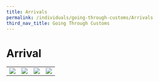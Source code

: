 ```yaml
---
title: Arrivals
permalink: /individuals/going-through-customs/Arrivals
third_nav_title: Going Through Customs
---
```


# Arrival 

|   |   |   |   |
|---|---|---|---|
|[![](https://lh3.googleusercontent.com/Ijl7TCe3rCt09U0wq9rLlNgysOnw4KMGwL8-ZGX09TlOmwbmbqJY43m08jswYiqf57N1PbpTbBrVk2aUNne4S_j_QDP5WW7aa_jsISo2omIeVBvfPFKX4wM64vdK9-itRgOdX3RN26bpVhLfRA)](https://singapore-customs-staging.netlify.com/individuals/0a1-duty-free-concession-and-gst-relief)   | [![](https://lh6.googleusercontent.com/pyK8PnRDhoI2kBpBIqz-r9o5zkI_5BN4BQBa-XiLneNlca0a7umBcdZHWcynwtWUbn0EXpdjppaK5fYdimUEp0KknndsskxKhDlNkU1S3I8fwjhqNMioz-AqRldAllYcPbthOIiYR31EceBo3w)](https://singapore-customs-staging.netlify.com/individuals/0a2-declaration-and-payment-of-taxes)  |  [![](https://lh5.googleusercontent.com/IdonvHERbC9Zn_JjXn_jZOl1iqRLXKT7_BSk-rewPTED-HyWXNqkmbJLWE1C4GbhCBtjVwhHEb3sdAPSOr021TT1U3jo7WWN58HSK9JNSymqFvIjUZzUnNi0Sp8OGChKgm-xfxFxo_XiON550Q)](https://singapore-customs-staging.netlify.com/individuals/0a3-prohibited-and-controlled-goods) | [![](https://lh4.googleusercontent.com/quD-LIIf4-NMswvz6J-W1hpLzGUXwjW0C1CNUz6DjlgM6UhC1fv2jmx9M8O2nupggvldvsD-E401zWdYmcs6jXuk62lU9vdGxXcy0EEwSdw64CW-lp5Vk2z8TMGu5oUv6BXtzFYdt-aphkCk-g)](https://singapore-customs-staging.netlify.com/individuals/0a4-arrival-guide-for-travellers) | 
    


  
 
  

